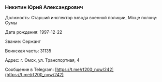 ### Никитин Юрий Александрович

Должность: Старший инспектор взвода военной полиции, Місце полону: Сумы

Дата рождения: 1997-12-22

Звание: Сержант

Воинская часть: 31135

Адрес: г. Омск, ул. Транспортная, 4

Сообщение в Telegram: [https://t.me/rf200_now/242](https://t.me/rf200_now/242)
